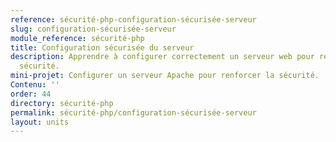```yaml
---
reference: sécurité-php-configuration-sécurisée-serveur
slug: configuration-sécurisée-serveur
module_reference: sécurité-php
title: Configuration sécurisée du serveur
description: Apprendre à configurer correctement un serveur web pour renforcer la
  sécurité.
mini-projet: Configurer un serveur Apache pour renforcer la sécurité.
Contenu: ''
order: 44
directory: sécurité-php
permalink: sécurité-php/configuration-sécurisée-serveur
layout: units
---
```

